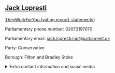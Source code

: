 ## <a href="https://members.parliament.uk/member/3989/contact">Jack Lopresti</a>

<a href="https://www.theyworkforyou.com/mp/24716/jack_lopresti/filton_and_bradley_stoke">TheyWorkForYou (voting record, statements)</a> 

Parliamentary phone number: 02072197070 

Parliamentary email: jack.lopresti.mp@parliament.uk 

Party: Conservative 

Borough: Filton and Bradley Stoke 

<details><summary>Extra contact information and social media</summary> 
<li>Website: http://www.jacklopresti.com</li>
<li>Twitter: https://twitter.com/JackLopresti</li>
<li>Constituency office phone number: 01454617783</li>
<li>Constituency office email:</li>
<li>Facebook:</li>
<li>Instagram:</li>
<li>Youtube:</li>
<li>Linkedin:</li>
<li>Government department phone number:</li>
<li>Government department email:</li>
<li>Threads:</li>
<li>Party office phone number:</li>
<li>Party office email:</li>
<li>Tiktok:</li>
</details>